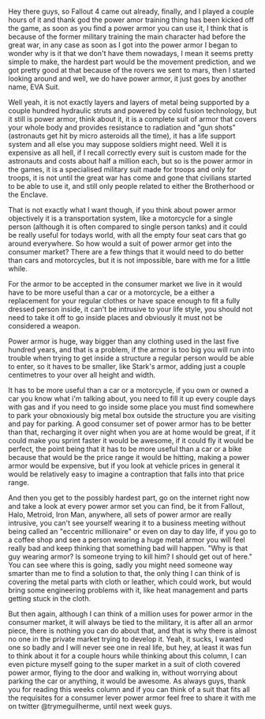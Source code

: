 Hey there guys, so Fallout 4 came out already, finally, and I played a couple hours of it and thank god the power amor training thing has been kicked off the game, as soon as you find a power armor you can use it, I think that is because of the former military training the main character had before the great war, in any case as soon as I got into the power armor I began to wonder why is it that we don't have them nowadays, I mean it seems pretty simple to make, the hardest part would be the movement prediction, and we got pretty good at that because of the rovers we sent to mars, then I started looking around and well, we do have power armor, it just goes by another name, EVA Suit.

Well yeah, it is not exactly layers and layers of metal being supported by a couple hundred hydraulic struts and powered by cold fusion technology, but it still is power armor, think about it, it is a complete suit of armor that covers your whole body and provides resistance to radiation and "gun shots"(astronauts get hit by micro asteroids all the time), it has a life support system and all else you may suppose soldiers might need. Well it is expensive as all hell, if I recall correctly every suit is custom made for the astronauts and costs about half a million each, but so is the power armor in the games, it is a specialised military suit made for troops and only for troops, it is not until the great war has come and gone that civilians started to be able to use it, and still only people related to either the Brotherhood or the Enclave.

That is not exactly what I want though, if you think about power armor objectively it is a transportation system, like a motorcycle for a single person (although it is often compared to single person tanks) and it could be really useful for todays world, with all the empty four seat cars that go around everywhere. So how would a suit of power armor get into the consumer market? There are a few things that it would need to do better than cars and motorcycles, but it is not impossible, bare with me for a little while.

For the armor to be accepted in the consumer market we live in it would have to be more useful than a car or a motorcycle, be a either a replacement for your regular clothes or have space enough to fit a fully dressed person inside, it can't be intrusive to your life style, you should not need to take it off to go inside places and obviously it must not be considered a weapon.

Power armor is huge, way bigger than any clothing used in the last five hundred years, and that is a problem, if the armor is too big you will run into trouble when trying to get inside a structure a regular person would be able to enter, so it haves to be smaller, like Stark's armor, adding just a couple centimetres to your over all height and width.

It has to be more useful than a car or a motorcycle, if you own or owned a car you know what i'm talking about, you need to fill it up every couple days with gas and if you need to go inside some place you must find somewhere to park your obnoxiously big metal box outside the structure you are visiting and pay for parking. A good consumer set of power armor has to be better than that, recharging it over night when you are at home would be great, if it could make you sprint faster it would be awesome, if it could fly it would be perfect, the point being that it has to be more useful than a car or a bike because that would be the price range it would be hitting, making a power armor would be expensive, but if you look at vehicle prices in general it would be relatively easy to imagine a contraption that falls into that price range.

And then you get to the possibly hardest part, go on the internet right now and take a look at every power armor set you can find, be it from Fallout, Halo, Metroid, Iron Man, anywhere, all sets of power armor are really intrusive, you can't see yourself wearing it to a business meeting without being called an "eccentric millionaire" or even on day to day life, if you go to a coffee shop and see a person wearing a huge metal armor you will feel really bad and keep thinking that something bad will happen. "Why is that guy wearing armor? Is someone trying to kill him? I should get out of here." You can see where this is going, sadly you might need someone way smarter than me to find a solution to that, the only thing I can think of is covering the metal parts with cloth or leather, which could work, but would bring some engineering problems with it, like heat management and parts getting stuck in the cloth.

But then again, although I can think of a million uses for power armor in the consumer market, it will always be tied to the military, it is after all an armor piece, there is nothing you can do about that, and that is why there is almost no one in the private market trying to develop it. Yeah, it sucks, I wanted one so badly and I will never see one in real life, but hey, at least it was fun to think about it for a couple hours while thinking about this column, I can even picture myself going to the super market in a suit of cloth covered power armor, flying to the door and walking in, without worrying about parking the car or anything, it would be awesome. As always guys, thank you for reading this weeks column and if you can think of a suit that fits all the requisites for a consumer lever power armor feel free to share it with me on twitter @trymeguilherme, until next week guys.
